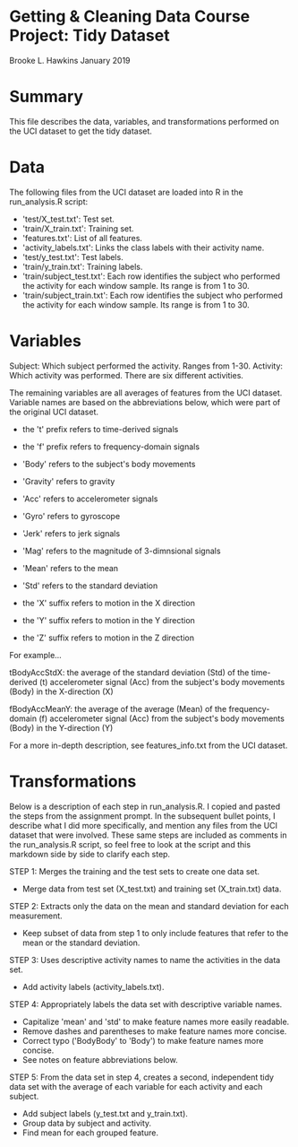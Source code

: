 Getting & Cleaning Data Course Project: Tidy Dataset
====================================================
Brooke L. Hawkins
January 2019

Summary
=======
This file describes the data, variables, and transformations performed on the UCI dataset to get the tidy dataset.


Data
====
The following files from the UCI dataset are loaded into R in the run_analysis.R script:
- 'test/X_test.txt': Test set.
- 'train/X_train.txt': Training set.
- 'features.txt': List of all features.
- 'activity_labels.txt': Links the class labels with their activity name.
- 'test/y_test.txt': Test labels.
- 'train/y_train.txt': Training labels.
- 'train/subject_test.txt': Each row identifies the subject who performed the activity for each window sample. Its range is from 1 to 30.
- 'train/subject_train.txt': Each row identifies the subject who performed the activity for each window sample. Its range is from 1 to 30.


Variables
=========

Subject: Which subject performed the activity. Ranges from 1-30.
Activity: Which activity was performed. There are six different activities.

The remaining variables are all averages of features from the UCI dataset. Variable names are based on the abbreviations below, which were part of the original UCI dataset.

- the 't' prefix refers to time-derived signals
- the 'f' prefix refers to frequency-domain signals

- 'Body' refers to the subject's body movements
- 'Gravity' refers to gravity

- 'Acc' refers to accelerometer signals
- 'Gyro' refers to gyroscope

- 'Jerk' refers to jerk signals
- 'Mag' refers to the magnitude of 3-dimnsional signals

- 'Mean' refers to the mean
- 'Std' refers to the standard deviation

- the 'X' suffix refers to motion in the X direction
- the 'Y' suffix refers to motion in the Y direction
- the 'Z' suffix refers to motion in the Z direction

For example...

tBodyAccStdX: the average of the standard deviation (Std) of the time-derived (t) accelerometer signal (Acc) from the subject's body movements (Body) in the X-direction (X)

fBodyAccMeanY: the average of the average (Mean) of the frequency-domain (f) accelerometer signal (Acc) from the subject's body movements (Body) in the Y-direction (Y)

For a more in-depth description, see features_info.txt from the UCI dataset.


Transformations
===============
Below is a description of each step in run_analysis.R. I copied and pasted the steps from the assignment prompt. In the subsequent bullet points, I describe what I did more specifically, and mention any files from the UCI dataset that were involved. These same steps are included as comments in the run_analysis.R script, so feel free to look at the script and this markdown side by side to clarify each step.

STEP 1: Merges the training and the test sets to create one data set.
- Merge data from test set (X_test.txt) and training set (X_train.txt) data.

STEP 2: Extracts only the data on the mean and standard deviation for
each measurement.
- Keep subset of data from step 1 to only include features that refer to the mean or the standard deviation.

STEP 3: Uses descriptive activity names to name the activities in the data set.
- Add activity labels (activity_labels.txt).

STEP 4: Appropriately labels the data set with descriptive variable names.
- Capitalize 'mean' and 'std' to make feature names more easily readable.
- Remove dashes and parentheses to make feature names more concise.
- Correct typo ('BodyBody' to 'Body') to make feature names more concise.
- See notes on feature abbreviations below.

STEP 5: From the data set in step 4, creates a second, independent tidy data 
set with the average of each variable for each activity and each subject.
- Add subject labels (y_test.txt and y_train.txt).
- Group data by subject and activity.
- Find mean for each grouped feature.

